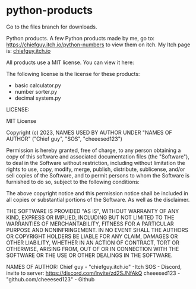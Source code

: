 # python-products
Go to the files branch for downloads.

Python products.
A few Python products made by me, go to: https://chiefguy.itch.io/python-numbers to view them on itch. My Itch page is: [chiefguy.itch.io](https://chiefguy.itch.io)

All products use a MIT license. You can view it here:

The following license is the license for these products:
 - basic calculator.py
 - number sorter.py
 - decimal system.py


LICENSE:

MIT License

Copyright (c) 2023, NAMES USED BY AUTHOR UNDER "NAMES OF AUTHOR" ("Chief guy", "SOS", "cheeesed123")

Permission is hereby granted, free of charge, to any person obtaining a copy
of this software and associated documentation files (the "Software"), to deal
in the Software without restriction, including without limitation the rights
to use, copy, modify, merge, publish, distribute, sublicense, and/or sell
copies of the Software, and to permit persons to whom the Software is
furnished to do so, subject to the following conditions:

The above copyright notice and this permission notice shall be included in all
copies or substantial portions of the Software. As well as the disclaimer.

THE SOFTWARE IS PROVIDED "AS IS", WITHOUT WARRANTY OF ANY KIND, EXPRESS OR
IMPLIED, INCLUDING BUT NOT LIMITED TO THE WARRANTIES OF MERCHANTABILITY,
FITNESS FOR A PARTICULAR PURPOSE AND NONINFRINGEMENT. IN NO EVENT SHALL THE
AUTHORS OR COPYRIGHT HOLDERS BE LIABLE FOR ANY CLAIM, DAMAGES OR OTHER
LIABILITY, WHETHER IN AN ACTION OF CONTRACT, TORT OR OTHERWISE, ARISING FROM,
OUT OF OR IN CONNECTION WITH THE SOFTWARE OR THE USE OR OTHER DEALINGS IN THE
SOFTWARE.

NAMES OF AUTHOR:
Chief guy - "chiefguy.itch.io" -Itch
SOS - Discord, invite to server: https://discord.com/invite/zd2SJNfAkQ
cheeesed123 - "github.com/cheeesed123" - Github
